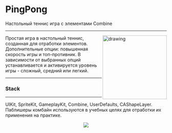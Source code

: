 # PingPong
Настольный теннис игра с элементами Combine
***
<img align="right" src="https://wampi.ru/image/RWbuGgE" alt="drawing" style="width:200px;"/> Простая игра в настольный теннис, созданная для отработки элементов. 
Дополнительные опции: повышенная скорость игры и топ-противник. 
В зависимости от выбранных опций устанавливается и активируется уровень игры - сложный, средний или легкий.
***
### Stack
***
UIKit,
SpriteKit,
GameplayKit,
Combine,
UserDefaults,
CAShapeLayer. 
Паблишеры комбайн используются в учебных целях для отработки их применения на практике.
<p align="center">
<img src="https://media.giphy.com/media/IRzgCGKtPO12LiH2fB/giphy.gif" />

